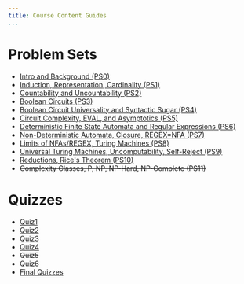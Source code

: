 ```yaml
---
title: Course Content Guides
...
```


# Problem Sets

- [Intro and Background (PS0)](https://www.cs.virginia.edu/~njb2b/cstheory/f2022/ps0.html)
- [Induction, Representation, Cardinality (PS1)](https://www.cs.virginia.edu/~njb2b/cstheory/f2022/ps1.html)
- [Countability and Uncountability (PS2)](https://www.cs.virginia.edu/~njb2b/cstheory/f2022/ps2.html)
- [Boolean Circuits (PS3)](https://www.cs.virginia.edu/~njb2b/cstheory/f2022/ps3.html)
- [Boolean Circuit Universality and Syntactic Sugar (PS4)](/ps4.html)
- [Circuit Complexity, EVAL, and Asymptotics (PS5)](/ps5.html)
- [Deterministic Finite State Automata and Regular Expressions (PS6)](/ps6.html)
- [Non-Deterministic Automata, Closure, REGEX=NFA (PS7)](/ps7.html)
- [Limits of NFAs/REGEX, Turing Machines (PS8)](/ps8.html)
- [Universal Turing Machines, Uncomputability, Self-Reject (PS9)](/ps9.html)
- [Reductions, Rice's Theorem (PS10)](/ps10.html)
- ~~Complexity Classes, P, NP, NP-Hard, NP-Complete (PS11)~~

# Quizzes

- [Quiz1](/quiz1.html)
- [Quiz2](/quiz2.html)
- [Quiz3](/quiz3.html)
- [Quiz4](/quiz4.html)
- ~~Quiz5~~
- [Quiz6](/quiz6.html)
- [Final Quizzes](/finalquizzes.html)
